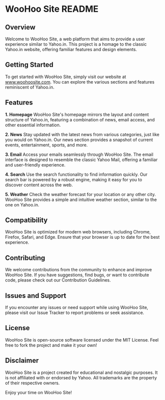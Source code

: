 # WooHoo Site README

## Overview
Welcome to WooHoo Site, a web platform that aims to provide a user experience similar to Yahoo.in. This project is a homage to the classic Yahoo.in website, offering familiar features and design elements.

## Getting Started
To get started with WooHoo Site, simply visit our website at www.woohoosite.com. You can explore the various sections and features reminiscent of Yahoo.in.

## Features
**1. Homepage**
WooHoo Site's homepage mirrors the layout and content structure of Yahoo.in, featuring a combination of news, email access, and other essential information.

**2. News**
Stay updated with the latest news from various categories, just like you would on Yahoo.in. Our news section provides a snapshot of current events, entertainment, sports, and more.

**3. Email**
Access your emails seamlessly through WooHoo Site. The email interface is designed to resemble the classic Yahoo Mail, offering a familiar and user-friendly experience.

**4. Search**
Use the search functionality to find information quickly. Our search bar is powered by a robust engine, making it easy for you to discover content across the web.

**5. Weather**
Check the weather forecast for your location or any other city. WooHoo Site provides a simple and intuitive weather section, similar to the one on Yahoo.in.

## Compatibility
WooHoo Site is optimized for modern web browsers, including Chrome, Firefox, Safari, and Edge. Ensure that your browser is up to date for the best experience.

## Contributing
We welcome contributions from the community to enhance and improve WooHoo Site. If you have suggestions, find bugs, or want to contribute code, please check out our Contribution Guidelines.

## Issues and Support
If you encounter any issues or need support while using WooHoo Site, please visit our Issue Tracker to report problems or seek assistance.

## License
WooHoo Site is open-source software licensed under the MIT License. Feel free to fork the project and make it your own!

## Disclaimer
WooHoo Site is a project created for educational and nostalgic purposes. It is not affiliated with or endorsed by Yahoo. All trademarks are the property of their respective owners.

Enjoy your time on WooHoo Site!
